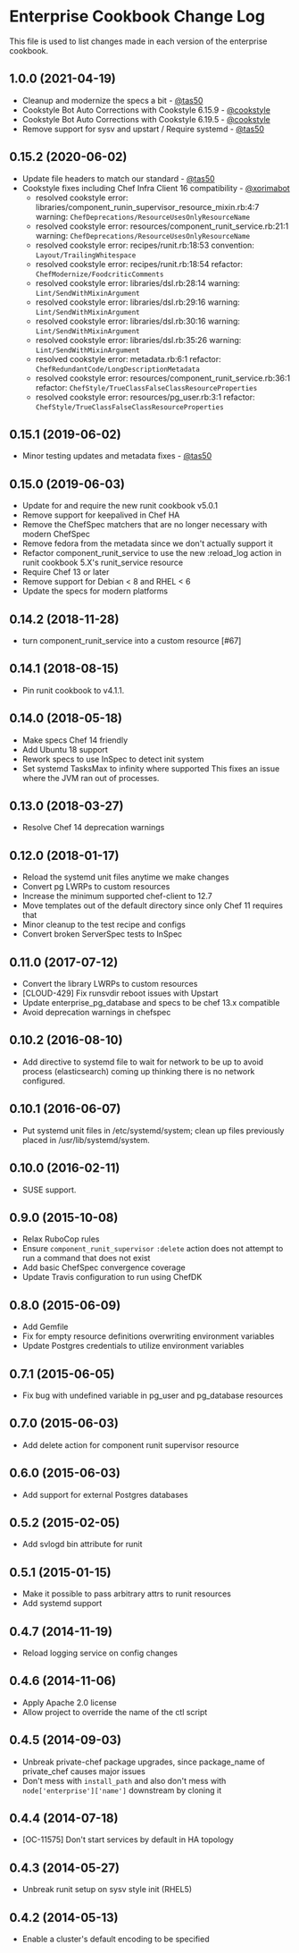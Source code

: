 # Enterprise Cookbook Change Log

This file is used to list changes made in each version of the enterprise cookbook.

## 1.0.0 (2021-04-19)

- Cleanup and modernize the specs a bit - [@tas50](https://github.com/tas50)
- Cookstyle Bot Auto Corrections with Cookstyle 6.15.9 - [@cookstyle](https://github.com/cookstyle)
- Cookstyle Bot Auto Corrections with Cookstyle 6.19.5 - [@cookstyle](https://github.com/cookstyle)
- Remove support for sysv and upstart / Require systemd - [@tas50](https://github.com/tas50)

## 0.15.2 (2020-06-02)

- Update file headers to match our standard - [@tas50](https://github.com/tas50)
- Cookstyle fixes including Chef Infra Client 16 compatibility - [@xorimabot](https://github.com/xorimabot)
  - resolved cookstyle error: libraries/component_runin_supervisor_resource_mixin.rb:4:7 warning: `ChefDeprecations/ResourceUsesOnlyResourceName`
  - resolved cookstyle error: resources/component_runit_service.rb:21:1 warning: `ChefDeprecations/ResourceUsesOnlyResourceName`
  - resolved cookstyle error: recipes/runit.rb:18:53 convention: `Layout/TrailingWhitespace`
  - resolved cookstyle error: recipes/runit.rb:18:54 refactor: `ChefModernize/FoodcriticComments`
  - resolved cookstyle error: libraries/dsl.rb:28:14 warning: `Lint/SendWithMixinArgument`
  - resolved cookstyle error: libraries/dsl.rb:29:16 warning: `Lint/SendWithMixinArgument`
  - resolved cookstyle error: libraries/dsl.rb:30:16 warning: `Lint/SendWithMixinArgument`
  - resolved cookstyle error: libraries/dsl.rb:35:26 warning: `Lint/SendWithMixinArgument`
  - resolved cookstyle error: metadata.rb:6:1 refactor: `ChefRedundantCode/LongDescriptionMetadata`
  - resolved cookstyle error: resources/component_runit_service.rb:36:1 refactor: `ChefStyle/TrueClassFalseClassResourceProperties`
  - resolved cookstyle error: resources/pg_user.rb:3:1 refactor: `ChefStyle/TrueClassFalseClassResourceProperties`

## 0.15.1 (2019-06-02)

- Minor testing updates and metadata fixes - [@tas50](https://github.com/tas50)

## 0.15.0 (2019-06-03)

- Update for and require the new runit cookbook v5.0.1
- Remove support for keepalived in Chef HA
- Remove the ChefSpec matchers that are no longer necessary with modern ChefSpec
- Remove fedora from the metadata since we don't actually support it
- Refactor component_runit_service to use the new :reload_log action in runit cookbook 5.X's runit_service resource
- Require Chef 13 or later
- Remove support for Debian < 8 and RHEL < 6
- Update the specs for modern platforms

## 0.14.2 (2018-11-28)

- turn component_runit_service into a custom resource [\#67]

## 0.14.1 (2018-08-15)

- Pin runit cookbook to v4.1.1.

## 0.14.0 (2018-05-18)

- Make specs Chef 14 friendly
- Add Ubuntu 18 support
- Rework specs to use InSpec to detect init system
- Set systemd TasksMax to infinity where supported
    This fixes an issue where the JVM ran out of processes.

## 0.13.0 (2018-03-27)

- Resolve Chef 14 deprecation warnings

## 0.12.0 (2018-01-17)

- Reload the systemd unit files anytime we make changes
- Convert pg LWRPs to custom resources
- Increase the minimum supported chef-client to 12.7
- Move templates out of the default directory since only Chef 11 requires that
- Minor cleanup to the test recipe and configs
- Convert broken ServerSpec tests to InSpec

## 0.11.0 (2017-07-12)

- Convert the library LWRPs to custom resources
- [CLOUD-429] Fix runsvdir reboot issues with Upstart
- Update enterprise_pg_database and specs to be chef 13.x compatible
- Avoid deprecation warnings in chefspec

## 0.10.2 (2016-08-10)

* Add directive to systemd file to wait for network to be up to avoid process (elasticsearch) coming up thinking there is no network configured.

## 0.10.1 (2016-06-07)

* Put systemd unit files in /etc/systemd/system; clean up files previously placed
  in /usr/lib/systemd/system.

## 0.10.0 (2016-02-11)

* SUSE support.

## 0.9.0 (2015-10-08)

* Relax RuboCop rules
* Ensure `component_runit_supervisor` `:delete` action does not attempt to run a
  command that does not exist
* Add basic ChefSpec convergence coverage
* Update Travis configuration to run using ChefDK

## 0.8.0 (2015-06-09)

* Add Gemfile
* Fix for empty resource definitions overwriting environment variables
* Update Postgres credentials to utilize environment variables

## 0.7.1 (2015-06-05)

* Fix bug with undefined variable in pg\_user and pg\_database resources

## 0.7.0 (2015-06-03)

* Add delete action for component runit supervisor resource

## 0.6.0 (2015-06-03)

* Add support for external Postgres databases

## 0.5.2 (2015-02-05)

* Add svlogd bin attribute for runit

## 0.5.1 (2015-01-15)

* Make it possible to pass arbitrary attrs to runit resources
* Add systemd support

## 0.4.7 (2014-11-19)

* Reload logging service on config changes

## 0.4.6 (2014-11-06)

* Apply Apache 2.0 license
* Allow project to override the name of the ctl script

## 0.4.5 (2014-09-03)

* Unbreak private-chef package upgrades, since package\_name of private\_chef causes major issues
* Don't mess with `install_path` and also don't mess with `node['enterprise']['name']` downstream by cloning it

## 0.4.4 (2014-07-18)

* [OC-11575] Don't start services by default in HA topology

## 0.4.3 (2014-05-27)

* Unbreak runit setup on sysv style init (RHEL5)

## 0.4.2 (2014-05-13)

* Enable a cluster's default encoding to be specified
